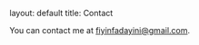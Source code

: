 layout: default
title: Contact
<p>You can contact me at <a href="mailto:fiyinfadayini@gmail.com">fiyinfadayini@gmail.com</a>.</p>
